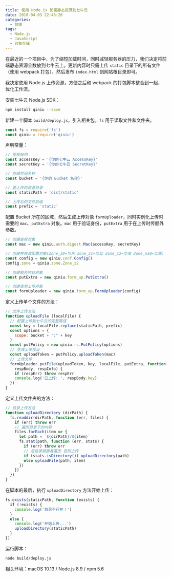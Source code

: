 ```yaml
---
title: 使用 Node.js 部署静态资源到七牛云
date: 2018-04-03 22:48:26
categories:
  - 前端
tags:
  - Node.js
  - JavaScript
  - 对象存储
---
```


在最近的一个项目中，为了缩短加载时间，同时减轻服务器的压力，我们决定将前端静态资源全数放到七牛云上。更新内容时只需上传 `static` 目录下的所有文件（使用 webpack 打包），然后发布 `index.html` 到网站根目录即可。

<!-- more -->

我决定使用 Node.js 上传资源，方便之后和 webpack 的打包脚本整合到一起，优化工作流。

安装七牛云 Node.js SDK：

``` sh
npm install qiniu --save
```

新建一个脚本 `build/deploy.js`，引入相关包。`fs` 用于读取文件和文件夹。

``` js
const fs = require('fs')
const qiniu = require('qiniu')
```

声明常量：

``` js
// 授权秘钥
const accessKey = '{你的七牛云 AccessKey}'
const secretKey = '{你的七牛云 SecretKey}'

// 存储空间名称
const bucket = '{你的 Bucket 名称}'

// 要上传的资源目录
const staticPath = 'dist/static'

// 上传后的文件前缀
const prefix = 'static'
```

配置 Bucket 所在的区域，然后生成上传对象 `formUploader`，同时实例化上传时需要的 `mac`、`putExtra` 对象。`mac` 用于验证身份，`putExtra` 用于在上传时传额外参数。

``` js
// 创建鉴权对象
const mac = new qiniu.auth.digest.Mac(accessKey, secretKey)

// 创建并修改配置对象(Zone_z0=华东 Zone_z1=华北 Zone_z2=华南 Zone_na0=北美)
const config = new qiniu.conf.Config()
config.zone = qiniu.zone.Zone_z2

// 创建额外内容对象
const putExtra = new qiniu.form_up.PutExtra()

// 创建表单上传对象
const formUploader = new qiniu.form_up.FormUploader(config)
```


定义上传单个文件的方法：

``` js
// 文件上传方法
function uploadFile (localFile) {
  // 配置上传到七牛云的完整路径
  const key = localFile.replace(staticPath, prefix)
  const options = {
    scope: bucket + ":" + key
  }
  const putPolicy = new qiniu.rs.PutPolicy(options)
  // 生成上传凭证
  const uploadToken = putPolicy.uploadToken(mac)
  // 上传文件
  formUploader.putFile(uploadToken, key, localFile, putExtra, function(respErr,
    respBody, respInfo) {
    if (respErr) throw respErr
    console.log('已上传: ', respBody.key)
  })
}
```

定义上传文件夹的方法：

``` js
// 目录上传方法
function uploadDirectory (dirPath) {
  fs.readdir(dirPath, function (err, files) {
    if (err) throw err
    // 遍历目录下的内容
    files.forEach(item => {
      let path = `${dirPath}/${item}`
      fs.stat(path, function (err, stats) {
        if (err) throw err
        // 是目录就接着遍历 否则上传
        if (stats.isDirectory()) uploadDirectory(path)
        else uploadFile(path, item) 
      })
    })
  })
}
```

在脚本的最后，执行 `uploadDirectory` 方法开始上传：

``` js
fs.exists(staticPath, function (exists) {
  if (!exists) {
    console.log('目录不存在！')
  }
  else {
    console.log('开始上传...')
    uploadDirectory(staticPath)
  }
})
```

运行脚本：

``` sh
node build/deploy.js
```

相关环境：macOS 10.13 / Node.js 8.9 / npm 5.6
